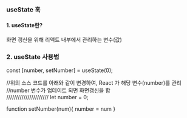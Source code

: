 ### useState 훅

#### 1. useState란?

화면 갱신을 위해 리액트 내부에서 관리하는 변수(값)

### 2. useState 사용법

const [number, setNumber] = useState(0);

//위의 소스 코드를 아래와 같이 변경하여, React 가 해당 변수(number)를 관리
//number 변수가 업데이트 되면 화면갱신을 함  
 //////////////////////
let number = 0;

function setNumber(num){
number = num
}
